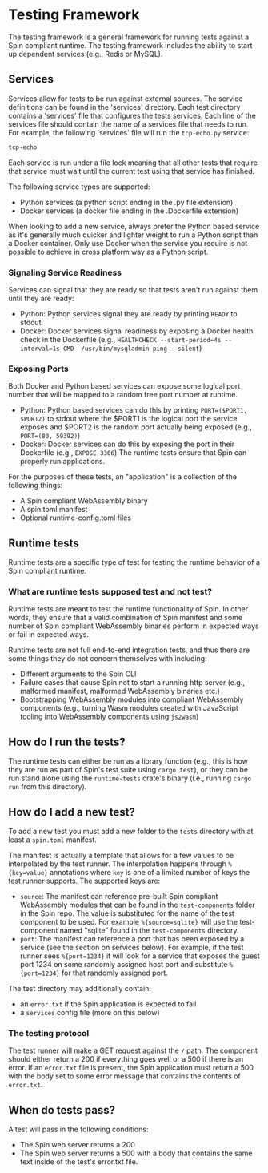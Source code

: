 # Testing Framework

The testing framework is a general framework for running tests against a Spin compliant runtime. The testing framework includes the ability to start up dependent services (e.g., Redis or MySQL).

## Services

Services allow for tests to be run against external sources. The service definitions can be found in the 'services' directory. Each test directory contains a 'services' file that configures the tests services. Each line of the services file should contain the name of a services file that needs to run. For example, the following 'services' file will run the `tcp-echo.py` service:

```txt
tcp-echo
```

Each service is run under a file lock meaning that all other tests that require that service must wait until the current test using that service has finished.

The following service types are supported:
* Python services (a python script ending in the .py file extension)
* Docker services (a docker file ending in the .Dockerfile extension)

When looking to add a new service, always prefer the Python based service as it's generally much quicker and lighter weight to run a Python script than a Docker container. Only use Docker when the service you require is not possible to achieve in cross platform way as a Python script.

### Signaling Service Readiness

Services can signal that they are ready so that tests aren't run against them until they are ready:

* Python: Python services signal they are ready by printing `READY` to stdout.
* Docker: Docker services signal readiness by exposing a Docker health check in the Dockerfile (e.g., `HEALTHCHECK --start-period=4s --interval=1s CMD  /usr/bin/mysqladmin ping --silent`)

### Exposing Ports

Both Docker and Python based services can expose some logical port number that will be mapped to a random free port number at runtime.

* Python: Python based services can do this by printing `PORT=($PORT1, $PORT2)` to stdout where the $PORT1 is the logical port the service exposes and $PORT2 is the random port actually being exposed (e.g., `PORT=(80, 59392)`)
* Docker: Docker services can do this by exposing the port in their Dockerfile (e.g., `EXPOSE 3306`)
The runtime tests ensure that Spin can properly run applications. 

For the purposes of these tests, an "application" is a collection of the following things:
* A Spin compliant WebAssembly binary
* A spin.toml manifest
* Optional runtime-config.toml files

## Runtime tests

Runtime tests are a specific type of test for testing the runtime behavior of a Spin compliant runtime.

### What are runtime tests supposed test and not test?

Runtime tests are meant to test the runtime functionality of Spin. In other words, they ensure that a valid combination of Spin manifest and some number of Spin compliant WebAssembly binaries perform in expected ways or fail in expected ways.

Runtime tests are not full end-to-end integration tests, and thus there are some things they do not concern themselves with including:
* Different arguments to the Spin CLI
* Failure cases that cause Spin not to start a running http server (e.g., malformed manifest, malformed WebAssembly binaries etc.)
* Bootstrapping WebAssembly modules into compliant WebAssembly components (e.g., turning Wasm modules created with JavaScript tooling into WebAssembly components using `js2wasm`)

## How do I run the tests?

The runtime tests can either be run as a library function (e.g., this is how they are run as part of Spin's test suite using `cargo test`), or they can be run stand alone using the `runtime-tests` crate's binary (i.e., running `cargo run` from this directory).

## How do I add a new test?

To add a new test you must add a new folder to the `tests` directory with at least a `spin.toml` manifest.

The manifest is actually a template that allows for a few values to be interpolated by the test runner. The interpolation happens through `%{key=value}` annotations where `key` is one of a limited number of keys the test runner supports. The supported keys are:

* `source`: The manifest can reference pre-built Spin compliant WebAssembly modules that can be found in the `test-components` folder in the Spin repo. The value is substituted for the name of the test component to be used. For example `%{source=sqlite}` will use the test-component named "sqlite" found in the `test-components` directory.
* `port`: The manifest can reference a port that has been exposed by a service (see the section on services below). For example, if the test runner sees `%{port=1234}` it will look for a service that exposes the guest port 1234 on some randomly assigned host port and substitute `%{port=1234}` for that randomly assigned port.

The test directory may additionally contain:
* an `error.txt` if the Spin application is expected to fail
* a `services` config file (more on this below)

### The testing protocol

The test runner will make a GET request against the `/` path. The component should either return a 200 if everything goes well or a 500 if there is an error. If an `error.txt` file is present, the Spin application must return a 500 with the body set to some error message that contains the contents of `error.txt`.

## When do tests pass?

A test will pass in the following conditions:
* The Spin web server returns a 200
* The Spin web server returns a 500 with a body that contains the same text inside of the test's error.txt file.
